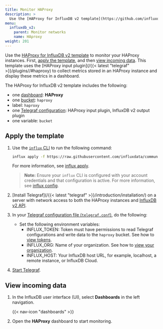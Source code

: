 ```yaml
---
title: Monitor HAProxy
description: >
  Use the [HAProxy for InfluxDB v2 template](https://github.com/influxdata/community-templates/tree/master/haproxy) to monitor your HAProxy instance.
menu:
  influxdb_v2:
    parent: Monitor networks
    name: HAproxy
weight: 201
---
```


Use the [HAProxy for InfluxDB v2 template](https://github.com/influxdata/community-templates/tree/master/haproxy) to monitor your HAProxy instances. First, [apply the template](#apply-the-template), and then [view incoming data](#view-incoming-data).
This template uses the [HAProxy input plugin](/{{< latest "telegraf" >}}/plugins//#haproxy) to collect metrics stored in an HAProxy instance and display these metrics in a dashboard.

The HAProxy for InfluxDB v2 template includes the following:

- one [dashboard](/influxdb/v2/reference/glossary/#dashboard): **HAProxy**
- one [bucket](/influxdb/v2/reference/glossary/#bucket): `haproxy`
- label: `haproxy`
- one [Telegraf configuration](/influxdb/v2/telegraf-configs/): HAProxy input plugin, InfluxDB v2 output plugin
- one variable: `bucket`

## Apply the template

1. Use the [`influx` CLI](/influxdb/v2/reference/cli/influx/) to run the following command:

    ```sh
    influx apply -f https://raw.githubusercontent.com/influxdata/community-templates/master/haproxy/haproxy.yml
    ```
    For more information, see [influx apply](/influxdb/v2/reference/cli/influx/apply/).

    > **Note:** Ensure your `influx` CLI is configured with your account credentials and that configuration is active. For more information, see [influx config](/influxdb/v2/reference/cli/influx/config/).

2. [Install Telegraf](/{{< latest "telegraf" >}}/introduction/installation/) on a server with network access to both the HAProxy instances and [InfluxDB v2 API](/influxdb/v2/reference/api/).
3. In your [Telegraf configuration file (`telegraf.conf`)](/influxdb/v2/telegraf-configs/), do the following:
    - Set the following environment variables:
      - INFLUX_TOKEN: Token must have permissions to read Telegraf configurations and write data to the `haproxy` bucket. See how to [view tokens](/influxdb/v2/security/tokens/view-tokens/).
      - INFLUX_ORG: Name of your organization. See how to [view your organization](/influxdb/v2/organizations/view-orgs/).
      - INFLUX_HOST: Your InfluxDB host URL, for example, localhost, a remote instance, or InfluxDB Cloud.

4. [Start Telegraf](/influxdb/v2/write-data/no-code/use-telegraf/auto-config/#start-telegraf).

## View incoming data

1. In the InfluxDB user interface (UI), select **Dashboards** in the left navigation.

    {{< nav-icon "dashboards" >}}
    
2. Open the **HAProxy** dashboard to start monitoring.
